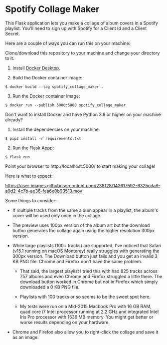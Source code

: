 # Spotify Collage Maker

This Flask application lets you make a collage of album covers in a Spotify playlist. You'll need to sign up with Spotify for a Client Id and a Client Secret.

Here are a couple of ways you can run this on your machine:

Clone/download this repository to your machine and change your directory to it.

1. Install [Docker Desktop](https://www.docker.com/products/docker-desktop).

2. Build the Docker container image:

```
$ docker build --tag spotify_collage_maker .
```

3. Run the Docker container image:

```
$ docker run --publish 5000:5000 spotify_collage_maker
```

Don't want to install Docker and have Python 3.8 or higher on your machine already?

1. Install the dependencies on your machine:

```
$ pip3 install -r requirements.txt
```

2. Run the Flask Appp:

```
$ flask run
```

Point your browser to http://localhost:5000/ to start making your collage!

Here is what to expect:

https://user-images.githubusercontent.com/238128/143617592-6325cda6-a9d2-4c7b-ae36-fea6e0b93513.mov

Some things to consider:

- If multiple tracks from the same album appear in a playlist, the album's cover will be used only once in the collage.

- The preview uses 100px version of the album art but the download button generates the collage again using the higher resolution 300px version.

- While large playlists (100+ tracks) are supported, I've noticed that Safari (v15.1 running on macOS Monterey) really struggles with generating the 300px version. The Download button just fails and you get an invalid 3 KB PNG file. Chrome and Firefox don't have the same problem.

    - That said, the largest playlist I tried this with had 825 tracks across 757 albums and even Chrome and Firefox struggled a little there. The download button worked in Chrome but not in Firefox which simply downloaded a  0 KB PNG file.

    - Playlists with 100 tracks or so seems to be the sweet spot here.

    - My tests were run on a Mid-2015 Macbook Pro with 16 GB RAM, quad core i7 Intel processor running at 2.2 GHz and integrated Intel Iris Pro processor with 1536 MB memory. You might get better or worse results depending on your hardware.

- Chrome and Firefox also allow you to right-click the collage and save it as an image.
